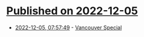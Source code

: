 # [Published on 2022-12-05](index.md)

* [2022-12-05, 07:57:49](https://news.ycombinator.com/item?id=33862769) - [Vancouver Special](https://en.wikipedia.org/wiki/Vancouver_Special)
